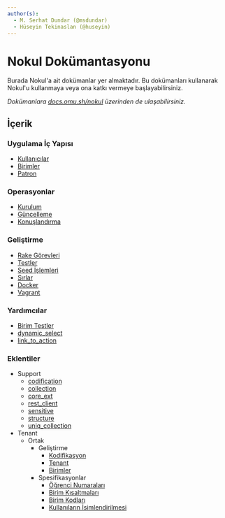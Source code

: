 ```yaml
---
author(s):
  - M. Serhat Dundar (@msdundar)
  - Hüseyin Tekinaslan (@huseyin)
---
```


Nokul Dokümantasyonu
====================

Burada Nokul'a ait dokümanlar yer almaktadır. Bu dokümanları kullanarak Nokul'u kullanmaya veya ona katkı vermeye
başlayabilirsiniz.

*Dokümanlara [docs.omu.sh/nokul](docs.omu.sh/nokul) üzerinden de ulaşabilirsiniz.*

İçerik
------

### Uygulama İç Yapısı

- [Kullanıcılar](app/user.md)
- [Birimler](app/unit.md)
- [Patron](app/patron.md)

### Operasyonlar

- [Kurulum](operations/installation.md)
- [Güncelleme](operations/upgrading.md)
- [Konuşlandırma](operations/deployment.md)

### Geliştirme

- [Rake Görevleri](development/docker.md)
- [Testler](development/tests.md)
- [Seed İşlemleri](development/seeds.md)
- [Sırlar](development/secrets.md)
- [Docker](development/docker.md)
- [Vagrant](development/vagrant.md)

### Yardımcılar

- [Birim Testler](helpers/javascript/unit-test.md)
- [dynamic_select](helpers/javascript/dynamic_select.md)
- [link_to_action](helpers/javascript/link_to_action.md)

### Eklentiler

- Support
  - [codification](plugins/support/codification.md)
  - [collection](plugins/support/collection.md)
  - [core_ext](plugins/support/core_ext.md)
  - [rest_client](plugins/support/rest_client.md)
  - [sensitive](plugins/support/sensitive.md)
  - [structure](plugins/support/structure.md)
  - [uniq_collection](plugins/support/uniq_collection.md)
- Tenant
  - Ortak
    - Geliştirme
      - [Kodifikasyon](plugins/tenant/common/development/codification.md)
      - [Tenant](plugins/tenant/common/development/tenant.md)
      - [Birimler](plugins/tenant/common/development/units.md)
    - Spesifikasyonlar
      - [Öğrenci Numaraları](plugins/tenant/common/specification/student-numbers.md)
      - [Birim Kısaltmaları](plugins/tenant/common/specification/unit-abbreviations.md)
      - [Birim Kodları](plugins/tenant/common/specification/unit-codes.md)
      - [Kullanıların İsimlendirilmesi](plugins/tenant/common/specification/user-names.md)
